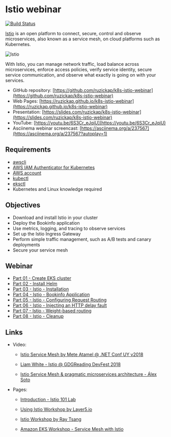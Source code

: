 # Istio webinar

[![Build Status](https://github.com/ruzickap/k8s-istio-webinar/workflows/vuepress-build/badge.svg)](https://github.com/ruzickap/k8s-istio-webinar)

[Istio](https://istio.io/) is an open platform to connect, secure, control
and observe microservices, also known as a service mesh, on cloud platforms
such as Kubernetes.

![Istio](./.vuepress/public/istio.svg "Istio")

With Istio, you can manage network traffic, load balance across microservices,
enforce access policies, verify service identity, secure service communication,
and observe what exactly is going on with your services.

* GitHub repository: [https://github.com/ruzickap/k8s-istio-webinar](https://github.com/ruzickap/k8s-istio-webinar)
* Web Pages: [https://ruzickap.github.io/k8s-istio-webinar](https://ruzickap.github.io/k8s-istio-webinar)
* Presentation: [https://slides.com/ruzickap/k8s-istio-webinar](https://slides.com/ruzickap/k8s-istio-webinar)
* YouTube: [https://youtu.be/6S3Cr_eJqiU](https://youtu.be/6S3Cr_eJqiU)
* Asciinema webinar screencast: [https://asciinema.org/a/237567](https://asciinema.org/a/237567?autoplay=1)

## Requirements

* [awscli](https://aws.amazon.com/cli/)
* [AWS IAM Authenticator for Kubernetes](https://github.com/kubernetes-sigs/aws-iam-authenticator)
* [AWS account](https://aws.amazon.com/account/)
* [kubectl](https://kubernetes.io/docs/tasks/tools/install-kubectl/)
* [eksctl](https://eksctl.io/)
* Kubernetes and Linux knowledge required

## Objectives

* Download and install Istio in your cluster
* Deploy the Bookinfo application
* Use metrics, logging, and tracing to observe services
* Set up the Istio Ingress Gateway
* Perform simple traffic management, such as A/B tests and canary deployments
* Secure your service mesh

## Webinar

* [Part 01 - Create EKS cluster](part-01/README.md)
* [Part 02 - Install Helm](part-02/README.md)
* [Part 03 - Istio - Installation](part-03/README.md)
* [Part 04 - Istio - Bookinfo Application](part-04/README.md)
* [Part 05 - Istio - Configuring Request Routing](part-05/README.md)
* [Part 06 - Istio - Injecting an HTTP delay fault](part-06/README.md)
* [Part 07 - Istio - Weight-based routing](part-07/README.md)
* [Part 08 - Istio - Cleanup](part-08/README.md)

## Links

* Video:

  * [Istio Service Mesh by Mete Atamel @ .NET Conf UY v2018](https://www.youtube.com/watch?v=sh0F7FMFVSI)

  * [Liam White - Istio @ GDGReading DevFest 2018](https://www.youtube.com/watch?v=RVScqW8_liw)

  * [Istio Service Mesh & pragmatic microservices architecture - Álex Soto](https://www.youtube.com/watch?v=OAW5rbttic0)

* Pages:

  * [Introduction - Istio 101 Lab](https://istio101.gitbook.io/lab/workshop/)

  * [Using Istio Workshop by Layer5.io](https://github.com/leecalcote/istio-service-mesh-workshop)

  * [Istio Workshop by Ray Tsang](https://github.com/retroryan/istio-workshop)

  * [Amazon EKS Workshop - Service Mesh with Istio](https://archive.eksworkshop.com/advanced/310_servicemesh_with_istio/)
